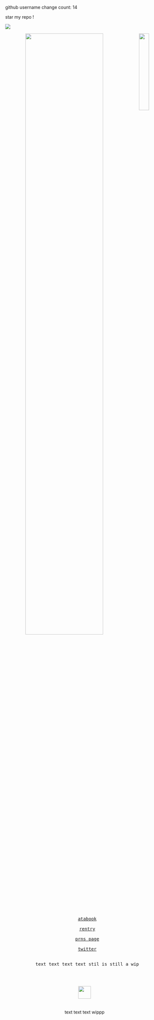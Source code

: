 
github username change count: 14

star my repo !


![](https://komarev.com/ghpvc/?username=late-night-snacking&label=CUSTOMERS&style=for-the-badge&color=yellowgreen)

<div align="center">
<img src="https://files.catbox.moe/6mbkis.png" width="25%" align="right" />
<img src="https://readme-typing-svg.demolab.com?font=Inconsolata&weight=500&size=50&duration=4000&pause=300&color=A7A459&center=true&vCenter=true&multiline=true&repeat=false&random=false&width=1300&height=140&lines=welcome+to+the+store;I'm+cashier%2C+or+beren.+im+an+professional+artist+%E2%9C%A9" width="70%" />
<br><br>
<pre>




<p align="center">
  <a href="https://gasa4.atabook.org/">atabook</a><br>
  <a href="https://rentry.co/snackcorre">rentry</a><br>
  <a href="https://en.pronouns.page/@gasa4">prns page</a><br>
  <a href="https://x.com/periodsniffer69">twitter</a><br>
</>
  text text text text stil is still a wip
</pre>
<br><br>
<img src="https://raw.githubusercontent.com/innng/innng/master/assets/kyubey.gif" height="40" />
<br><br><br>
text text text wippp
